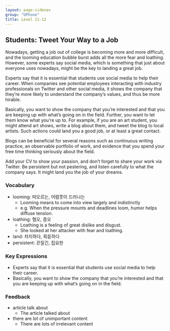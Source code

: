 ```yaml
---
layout: page-sidenav
group: "UPhone"
title: Level 11-12
---
```


## Students: Tweet Your Way to a Job

Nowadays, getting a job out of college is becoming more and more difficult, and the looming education bubble burst adds all the more fear and loathing. However, some experts say social media, which is something that just about everyone uses nowadays, might be the key to landing a great job.

Experts say that it is essential that students use social media to help their career. When companies see potential employees interacting with industry professionals on Twitter and other social media, it shows the company that they’re more likely to understand the company’s values, and thus be more hirable.

Basically, you want to show the company that you’re interested and that you are keeping up with what’s going on in the field. Further, you want to let them know what you’re up to. For example, if you are an art student, you might attend art shows, write a blog about them, and tweet the blog to local artists. Such actions could land you a good job, or at least a great contact.

Blogs can be beneficial for several reasons such as continuous writing practice, an observable portfolio of work, and evidence that you spend your free time thinking seriously about the field. 

Add your CV to show your passion, and don’t forget to share your work via Twitter. Be persistent but not pestering, and listen carefully to what the company says. It might land you the job of your dreams.

### Vocabulary

* looming: 떠오르는, 어렴풋이 드러나는
    * Looming means to come into view largely and indistinctly
    * e.g. When the pressure mounts and deadlines loom, humor helps diffuse tension.
* loathing: 혐오, 증오
    * Loathing is a feeling of great dislike and disgust.
    * She looked at her attacker with fear and loathing.
* land: 차지하다, 획듣하다
* persistent: 끈질긴, 집요한 

### Key Expressions

* Experts say that it is essential that students use social media to help their career.
* Basically, you want to show the company that you’re interested and that you are keeping up with what’s going on in the field.

### Feedback

* article talk about
    - The article talked about
* there are lot of unimportant content
    - There are lots of irrelevant content
